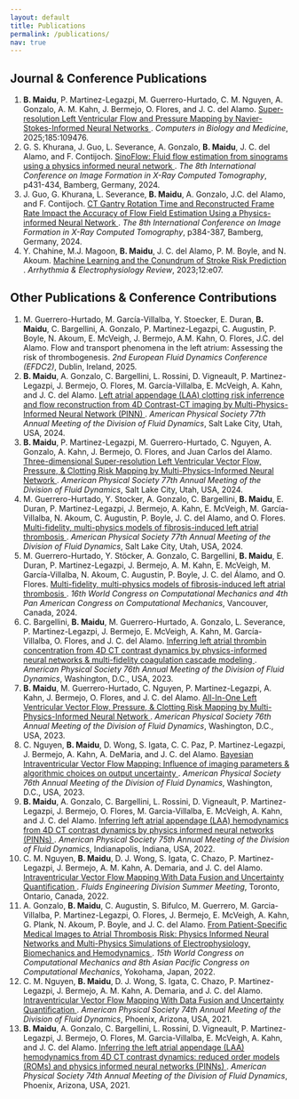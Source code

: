 ```yaml
---
layout: default
title: Publications
permalink: /publications/
nav: true
---
```


<h2>Journal & Conference Publications</h2>
<ol>
  <li>
    <b>B. Maidu</b>, P. Martinez-Legazpi, M. Guerrero-Hurtado, C. M. Nguyen, A. Gonzalo, 
    A. M. Kahn, J. Bermejo, O. Flores, and J. C. del Alamo. 
    <a href="https://doi.org/10.1016/j.compbiomed.2024.109476">
      Super-resolution Left Ventricular Flow and Pressure Mapping by Navier-Stokes-Informed Neural Networks
    </a>. 
    <i>Computers in Biology and Medicine</i>, 2025;185:109476.
  </li>
  
  <li>
    G. S. Khurana, J. Guo, L. Severance, A. Gonzalo, <b>B. Maidu</b>, J. C. del Alamo, and F. Contijoch. 
    <a href="https://www.ct-meeting.org/data/ProceedingsCTMeeting2024.pdf">
      SinoFlow: Fluid flow estimation from sinograms using a physics informed neural network
    </a>. 
    <i>The 8th International Conference on Image Formation in X-Ray Computed Tomography</i>, p431-434, Bamberg, Germany, 2024.
  </li>
  
  <li>
    J. Guo, G. Khurana, L. Severance, <b>B. Maidu</b>, A. Gonzalo, J.C. del Alamo, and F. Contijoch. 
    <a href="https://www.ct-meeting.org/data/ProceedingsCTMeeting2024.pdf">
      CT Gantry Rotation Time and Reconstructed Frame Rate Impact the Accuracy of Flow Field Estimation Using a Physics-informed Neural Network
    </a>. 
    <i>The 8th International Conference on Image Formation in X-Ray Computed Tomography</i>, p384-387, Bamberg, Germany, 2024.
  </li>
  
  <li>
    Y. Chahine, M.J. Magoon, <b>B. Maidu</b>, J. C. del Alamo, P. M. Boyle, and N. Akoum. 
    <a href="https://doi.org/10.15420/aer.2022.34">
      Machine Learning and the Conundrum of Stroke Risk Prediction
    </a>. 
    <i>Arrhythmia & Electrophysiology Review</i>, 2023;12:e07.
  </li>
</ol>


<h2>Other Publications & Conference Contributions</h2>
<ol>
  <li>
    M. Guerrero-Hurtado, M. García-Villalba, Y. Stoecker, E. Duran, <b>B. Maidu</b>, C. Bargellini, 
    A. Gonzalo, P. Martinez-Legazpi, C. Augustin, P. Boyle, N. Akoum, E. McVeigh, J. Bermejo, A.M. Kahn, 
    O. Flores, J.C. del Alamo. 
    Flow and transport phenomena in the left atrium: Assessing the risk of thrombogenesis. 
    <i>2nd European Fluid Dynamics Conference (EFDC2)</i>, Dublin, Ireland, 2025.
  </li>

  <li>
    <b>B. Maidu</b>, A. Gonzalo, C. Bargellini, L. Rossini, D. Vigneault, P. Martinez-Legazpi, J. Bermejo, 
    O. Flores, M. García-Villalba, E. McVeigh, A. Kahn, and J. C. del Alamo. 
    <a href="https://meetings.aps.org/Meeting/DFD24/Session/X03.3">
      Left atrial appendage (LAA) clotting risk inferrence and flow reconstruction from 4D Contrast-CT imaging by Multi-Physics-Informed Neural Network (PINN)
    </a>. 
    <i>American Physical Society 77th Annual Meeting of the Division of Fluid Dynamics</i>, Salt Lake City, Utah, USA, 2024.
  </li>

  <li>
    <b>B. Maidu</b>, P. Martinez-Legazpi, M. Guerrero-Hurtado, C. Nguyen, A. Gonzalo, A. Kahn, J. Bermejo, O. Flores, 
    and Juan Carlos del Alamo. 
    <a href="https://meetings.aps.org/Meeting/DFD24/Session/X03.4">
      Three-dimensional Super-resolution Left Ventricular Vector Flow, Pressure, & Clotting Risk Mapping by Multi-Physics-Informed Neural Network
    </a>. 
    <i>American Physical Society 77th Annual Meeting of the Division of Fluid Dynamics</i>, Salt Lake City, Utah, USA, 2024.
  </li>

  <li>
    M. Guerrero-Hurtado, Y. Stocker, A. Gonzalo, C. Bargellini, <b>B. Maidu</b>, E. Duran, P. Martinez-Legazpi, J. Bermejo, 
    A. Kahn, E. McVeigh, M. García-Villalba, N. Akoum, C. Augustin, P. Boyle, J. C. del Alamo, and O. Flores. 
    <a href="https://meetings.aps.org/Meeting/DFD24/Session/R01.3">
      Multi-fidelity, multi-physics models of fibrosis-induced left atrial thrombosis
    </a>. 
    <i>American Physical Society 77th Annual Meeting of the Division of Fluid Dynamics</i>, Salt Lake City, Utah, USA, 2024.
  </li>

  <li>
    M. Guerrero-Hurtado, Y. Stöcker, A. Gonzalo, C. Bargellini, <b>B. Maidu</b>, E. Duran, P. Martinez-Legazpi, J. Bermejo, 
    A. M. Kahn, E. McVeigh, M. García-Villalba, N. Akoum, C. Augustin, P. Boyle, J. C. del Álamo, and O. Flores. 
    <a href="https://storage.googleapis.com/usacm_static_shared/wccm2024/WCCM%20Program%20-%20Website.pdf">
      Multi-fidelity, multi-physics models of fibrosis-induced left atrial thrombosis
    </a>. 
    <i>16th World Congress on Computational Mechanics and 4th Pan American Congress on Computational Mechanics</i>, Vancouver, Canada, 2024.
  </li>

  <li>
    C. Bargellini, <b>B. Maidu</b>, M. Guerrero-Hurtado, A. Gonzalo, L. Severance, P. Martinez-Legazpi, J. Bermejo, 
    E. McVeigh, A. Kahn, M. García-Villalba, O. Flores, and J. C. del Alamo. 
    <a href="https://meetings.aps.org/Meeting/DFD23/Session/L06.4">
      Inferring left atrial thrombin concentration from 4D CT contrast dynamics by physics-informed neural networks & multi-fidelity coagulation cascade modeling
    </a>. 
    <i>American Physical Society 76th Annual Meeting of the Division of Fluid Dynamics</i>, Washington, D.C., USA, 2023.
  </li>

  <li>
    <b>B. Maidu</b>, M. Guerrero-Hurtado, C. Nguyen, P. Martinez-Legazpi, A. Kahn, J. Bermejo, O. Flores, and J. C. del Alamo. 
    <a href="https://meetings.aps.org/Meeting/DFD23/Session/T01.1">
      All-In-One Left Ventricular Vector Flow, Pressure, & Clotting Risk Mapping by Multi-Physics-Informed Neural Network
    </a>. 
    <i>American Physical Society 76th Annual Meeting of the Division of Fluid Dynamics</i>, Washington, D.C., USA, 2023.
  </li>

  <li>
    C. Nguyen, <b>B. Maidu</b>, D. Wong, S. Igata, C. C. Paz, P. Martinez-Legazpi, J. Bermejo, A. Kahn, A. DeMaria, and J. C. del Alamo. 
    <a href="https://meetings.aps.org/Meeting/DFD23/Session/T01.3">
      Bayesian Intraventricular Vector Flow Mapping: Influence of imaging parameters & algorithmic choices on output uncertainty
    </a>. 
    <i>American Physical Society 76th Annual Meeting of the Division of Fluid Dynamics</i>, Washington, D.C., USA, 2023.
  </li>

  <li>
    <b>B. Maidu</b>, A. Gonzalo, C. Bargellini, L. Rossini, D. Vigneault, P. Martinez-Legazpi, J. Bermejo, O. Flores, 
    M. Garcia-Villalba, E. McVeigh, A. Kahn, and J. C. del Alamo. 
    <a href="https://meetings.aps.org/Meeting/DFD22/Session/Z05.4">
      Inferring left atrial appendage (LAA) hemodynamics from 4D CT contrast dynamics by physics informed neural networks (PINNs)
    </a>. 
    <i>American Physical Society 75th Annual Meeting of the Division of Fluid Dynamics</i>, Indianapolis, Indiana, USA, 2022.
  </li>

  <li>
    C. M. Nguyen, <b>B. Maidu</b>, D. J. Wong, S. Igata, C. Chazo, P.  Martinez-Legazpi, J. Bermejo, A. M. Kahn, A. Demaria, and J. C. del Alamo. 
    <a href="https://event.asme.org/Events/media/library/resources/fedsm/FEDSM22_Program_Final.pdf">
      Intraventricular Vector Flow Mapping With Data Fusion and Uncertainty Quantification
    </a>. 
    <i>Fluids Engineering Division Summer Meeting</i>, Toronto, Ontario, Canada, 2022.
  </li>

  <li>
    A. Gonzalo, <b>B. Maidu</b>, C. Augustin, S. Bifulco, M. Guerrero, M. Garcia-Villalba, P. Martinez-Legazpi, O. Flores, J. Bermejo, 
    E. McVeigh, A. Kahn, G. Plank, N. Akoum, P. Boyle, and J. C. del Alamo. 
    <a href="https://www.wccm2022.org/dl/index/program_book.pdf">
      From Patient-Specific Medical Images to Atrial Thrombosis Risk: Physics Informed Neural Networks and Multi-Physics Simulations of Electrophysiology, Biomechanics and Hemodynamics
    </a>. 
    <i>15th World Congress on Computational Mechanics and 8th Asian Pacific Congress on Computational Mechanics</i>, Yokohama, Japan, 2022.
  </li>

  <li>
    C. M. Nguyen, <b>B. Maidu</b>, D. J. Wong, S. Igata, C. Chazo, P.  Martinez-Legazpi, J. Bermejo, A. M. Kahn, A. Demaria, and J. C. del Alamo. 
    <a href="https://ui.adsabs.harvard.edu/abs/2021APS..DFDE28001N/abstract">
      Intraventricular Vector Flow Mapping With Data Fusion and Uncertainty Quantification
    </a>. 
    <i>American Physical Society 74th Annual Meeting of the Division of Fluid Dynamics</i>, Phoenix, Arizona, USA, 2021.
  </li>

  <li>
    <b>B. Maidu</b>, A. Gonzalo, C. Bargellini, L. Rossini, D. Vigneault, P. Martinez-Legazpi, J. Bermejo, O. Flores, 
    M. Garcia-Villalba, E. McVeigh, A. Kahn, and J. C. del Alamo. 
    <a href="https://ui.adsabs.harvard.edu/abs/2021APS..DFDH14002M/abstract">
      Inferring the left atrial appendage (LAA) hemodynamics from 4D CT contrast dynamics: reduced order models (ROMs) and physics informed neural networks (PINNs)
    </a>. 
    <i>American Physical Society 74th Annual Meeting of the Division of Fluid Dynamics</i>, Phoenix, Arizona, USA, 2021.
  </li>
</ol>

